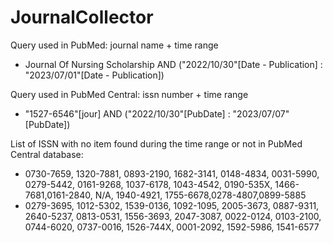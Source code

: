 # JournalCollector

Query used in PubMed: journal name + time range 
- Journal Of Nursing Scholarship AND ("2022/10/30"[Date - Publication] : "2023/07/01"[Date - Publication]) 

Query used in PubMed Central: issn number + time range
- "1527-6546"[jour] AND ("2022/10/30"[PubDate] : "2023/07/07"[PubDate])

List of ISSN with no item found during the time range or not in PubMed Central database: 
- 0730-7659, 1320-7881, 0893-2190, 1682-3141, 0148-4834, 0031-5990, 0279-5442, 0161-9268, 1037-6178, 1043-4542, 0190-535X, 1466-7681,0161-2840, N/A, 1940-4921, 1755-6678,0278-4807,0899-5885
- 0279-3695, 1012-5302, 1539-0136, 1092-1095, 2005-3673, 0887-9311, 2640-5237, 0813-0531, 1556-3693, 2047-3087, 0022-0124, 0103-2100, 0744-6020, 0737-0016, 1526-744X, 0001-2092, 1592-5986, 1541-6577